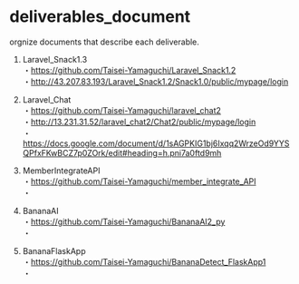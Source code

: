 # deliverables_document
orgnize documents that describe each deliverable.

1. Laravel_Snack1.3
     <br>
    ・https://github.com/Taisei-Yamaguchi/Laravel_Snack1.2<br>
    ・http://43.207.83.193/Laravel_Snack1.2/Snack1.0/public/mypage/login<br>

2. Laravel_Chat
<br>・https://github.com/Taisei-Yamaguchi/laravel_chat2<br>
    ・http://13.231.31.52/laravel_chat2/Chat2/public/mypage/login<br>
    ・https://docs.google.com/document/d/1sAGPKIG1bj6Ixqq2WrzeOd9YYSQPfxFKwBCZ7p0ZOrk/edit#heading=h.pni7a0ftd9mh<br>

3. MemberIntegrateAPI
    <br>・https://github.com/Taisei-Yamaguchi/member_integrate_API<br>
    ・<br>

4. BananaAI
   <br> ・https://github.com/Taisei-Yamaguchi/BananaAI2_py<br>
    ・<br>

5. BananaFlaskApp
    <br>・https://github.com/Taisei-Yamaguchi/BananaDetect_FlaskApp1<br>
    ・<br>
